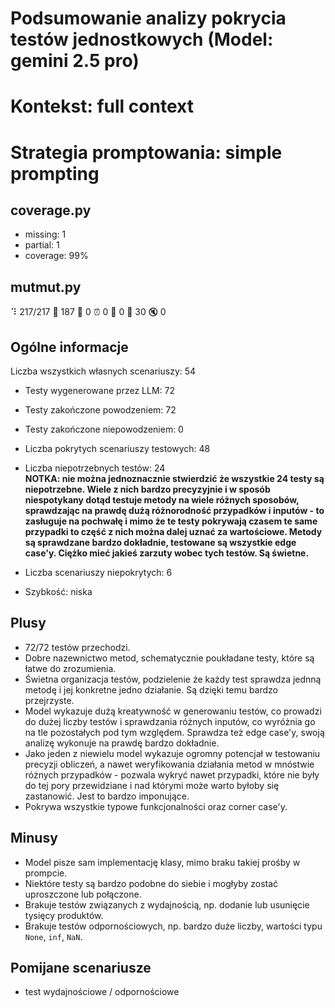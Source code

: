 # Podsumowanie analizy pokrycia testów jednostkowych (Model: gemini 2.5 pro)
# Kontekst: full context
# Strategia promptowania: simple prompting

## coverage.py
- missing: 1
- partial: 1
- coverage: 99%

## mutmut.py
⠹ 217/217  🎉 187 🫥 0  ⏰ 0  🤔 0  🙁 30  🔇 0

## Ogólne informacje

Liczba wszystkich własnych scenariuszy: 54

- Testy wygenerowane przez LLM: 72
- Testy zakończone powodzeniem: 72
- Testy zakończone niepowodzeniem: 0


- Liczba pokrytych scenariuszy testowych: 48
- Liczba niepotrzebnych testów: 24
<br/> <strong>NOTKA: nie można jednoznacznie stwierdzić że wszystkie 24 testy są niepotrzebne. Wiele z nich bardzo precyzyjnie i w sposób niespotykany dotąd testuje metody na wiele różnych sposobów, sprawdzając na prawdę dużą różnorodność przypadków i inputów - to zasługuje na pochwałę i mimo że te testy pokrywają czasem te same przypadki to część z nich można dalej uznać za wartościowe. Metody są sprawdzane bardzo dokładnie, testowane są wszystkie edge case'y. Ciężko mieć jakieś zarzuty wobec tych testów. Są świetne.</strong>
- Liczba scenariuszy niepokrytych: 6
- Szybkość: niska

## Plusy

- 72/72 testów przechodzi.
- Dobre nazewnictwo metod, schematycznie poukładane testy, które są łatwe do zrozumienia.
- Świetna organizacja testów, podzielenie że każdy test sprawdza jednną metodę i jej konkretne jedno działanie. Są dzięki temu bardzo przejrzyste.
- Model wykazuje dużą kreatywność w generowaniu testów, co prowadzi do dużej liczby testów i sprawdzania różnych inputów, co wyróżnia go na tle pozostałych pod tym względem. Sprawdza też edge case'y, swoją analizę wykonuje na prawdę bardzo dokładnie.
- Jako jeden z niewielu model wykazuje ogromny potencjał w testowaniu precyzji obliczeń, a nawet weryfikowania działania metod w mnóstwie różnych przypadków - pozwala wykryć nawet przypadki, które nie były do tej pory przewidziane i nad którymi może warto byłoby się zastanowić. Jest to bardzo imponujące.
- Pokrywa wszystkie typowe funkcjonalności oraz corner case'y.

## Minusy

- Model pisze sam implementację klasy, mimo braku takiej prośby w prompcie.
- Niektóre testy są bardzo podobne do siebie i mogłyby zostać uproszczone lub połączone.
- Brakuje testów związanych z wydajnością, np. dodanie lub usunięcie tysięcy produktów.
- Brakuje testów odpornościowych, np. bardzo duże liczby, wartości typu `None`, `inf`, `NaN`.

## Pomijane scenariusze

- test wydajnościowe / odpornościowe

